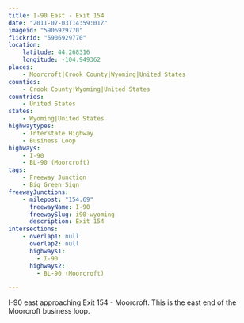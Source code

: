 ```yaml
---
title: I-90 East - Exit 154
date: "2011-07-03T14:59:01Z"
imageid: "5906929770"
flickrid: "5906929770"
location:
    latitude: 44.268316
    longitude: -104.949362
places:
    - Moorcroft|Crook County|Wyoming|United States
counties:
    - Crook County|Wyoming|United States
countries:
    - United States
states:
    - Wyoming|United States
highwaytypes:
    - Interstate Highway
    - Business Loop
highways:
    - I-90
    - BL-90 (Moorcroft)
tags:
    - Freeway Junction
    - Big Green Sign
freewayJunctions:
    - milepost: "154.69"
      freewayName: I-90
      freewaySlug: i90-wyoming
      description: Exit 154
intersections:
    - overlap1: null
      overlap2: null
      highways1:
        - I-90
      highways2:
        - BL-90 (Moorcroft)

---
```

I-90 east approaching Exit 154 - Moorcroft.  This is the east end of the Moorcroft business loop.